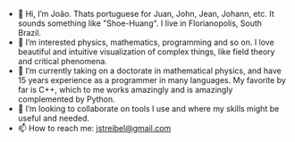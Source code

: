 - 👋 Hi, I’m João. Thats portuguese for Juan, John, Jean, Johann, etc. It sounds something like "Shoe-Huang". I live in Florianopolis, South Brazil.
- 👀 I’m interested physics, mathematics, programming and so on. I love beautiful and intuitive visualization of complex things, like field theory and critical phenomena.
- 🌱 I’m currently taking on a doctorate in mathematical physics, and have 15 years experience as a programmer in many languages. My favorite by far is C++, which to me works amazingly and is amazingly complemented by Python.
- 💞️ I’m looking to collaborate on tools I use and where my skills might be useful and needed.
- 📫 How to reach me: jstreibel@gmail.com

<!---
jstreibel/jstreibel is a ✨ special ✨ repository because its `README.md` (this file) appears on your GitHub profile.
You can click the Preview link to take a look at your changes.
--->
